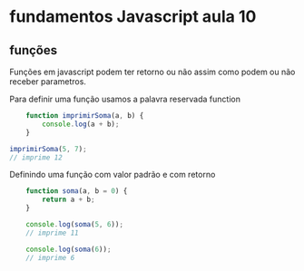 # fundamentos Javascript aula 10
## funções

Funções em javascript podem ter retorno ou não assim como podem ou não receber parametros.

Para definir uma função usamos a palavra reservada function

```javascript
    function imprimirSoma(a, b) {
        console.log(a + b);
    }  

imprimirSoma(5, 7);
// imprime 12
```

Definindo uma função com valor padrão e com retorno

```javascript
    function soma(a, b = 0) {
        return a + b;
    }

    console.log(soma(5, 6));
    // imprime 11

    console.log(soma(6));
    // imprime 6
```